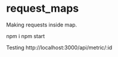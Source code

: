 # request_maps
Making requests inside map.

npm i
npm start

Testing
http://localhost:3000/api/metric/:id
